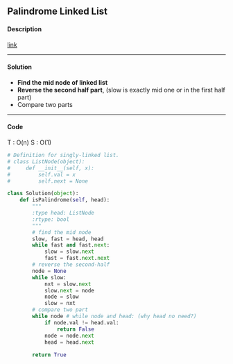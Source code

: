 ## Palindrome Linked List

#### Description

[link](https://leetcode.com/problems/palindrome-linked-list/)

---

#### Solution

- **Find the mid node of linked list**
- **Reverse the second half part**, (slow is exactly mid one or in the first half part)
- Compare two parts

---

#### Code

T : O(n)
S : O(1)

```python
# Definition for singly-linked list.
# class ListNode(object):
#     def __init__(self, x):
#         self.val = x
#         self.next = None

class Solution(object):
    def isPalindrome(self, head):
        """
        :type head: ListNode
        :rtype: bool
        """
        # find the mid node
        slow, fast = head, head
        while fast and fast.next:
            slow = slow.next
            fast = fast.next.next
        # reverse the second-half
        node = None
        while slow:
            nxt = slow.next
            slow.next = node
            node = slow
            slow = nxt
        # compare two part
        while node # while node and head: (why head no need?)
            if node.val != head.val:
                return False
            node = node.next
            head = head.next
            
        return True
```